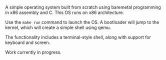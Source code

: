 A simple operating system built from scratch using baremetal programming in x86 assembly and C. This OS runs on x86 architecture.

Use the `make run` command to launch the OS. A bootloader will jump to the kernel, which will create a simple shell using qemu.

The functionality includes a terminal-style shell, along with support for keyboard and screen.

Work currently in progress.
